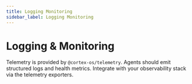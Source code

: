 ```yaml
---
title: Logging Monitoring
sidebar_label: Logging Monitoring
---
```


# Logging & Monitoring

Telemetry is provided by `@cortex-os/telemetry`. Agents should emit structured logs and health metrics. Integrate with your observability stack via the telemetry exporters.
